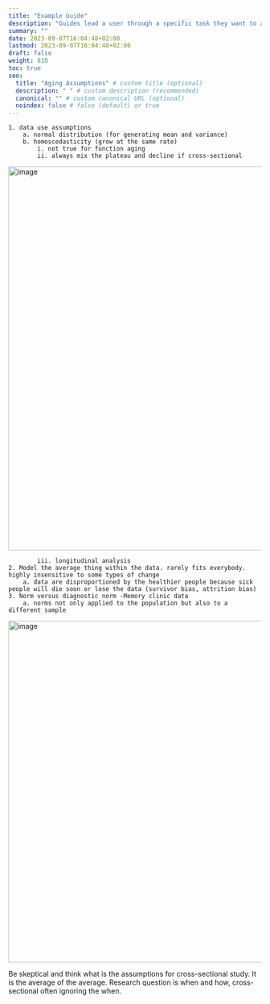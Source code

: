 ```yaml
---
title: "Example Guide"
description: "Guides lead a user through a specific task they want to accomplish, often with a sequence of steps."
summary: ""
date: 2023-09-07T16:04:48+02:00
lastmod: 2023-09-07T16:04:48+02:00
draft: false
weight: 810
toc: true
seo:
  title: "Aging Assumptions" # custom title (optional)
  description: " " # custom description (recommended)
  canonical: "" # custom canonical URL (optional)
  noindex: false # false (default) or true
---
```


	1. data use assumptions
		a. normal distribution (for generating mean and variance)
		b. homoscedasticity (grow at the same rate)
			i. not true for function aging 
			ii. always mix the plateau and decline if cross-sectional
   <img width="763" alt="image" src="https://github.com/crystalbell98/doc2/assets/93226225/5f718dd1-c0cb-451b-b703-1d46d7f3b950">
			
   			iii. longitudinal analysis
	2. Model the average thing within the data. rarely fits everybody. highly insensitive to some types of change
		a. data are disproportioned by the healthier people because sick people will die soon or lose the data (survivor bias, attrition bias)
	3. Norm versus diagnostic norm -Memory clinic data
		a. norms not only applied to the population but also to a different sample
<img width="679" alt="image" src="https://github.com/crystalbell98/doc2/assets/93226225/5ad53a49-895a-44ad-adfb-af3d54887882">

Be skeptical and think what is the assumptions for cross-sectional study. It is the average of the average. Research question is when and how, cross-sectional often ignoring the when.









